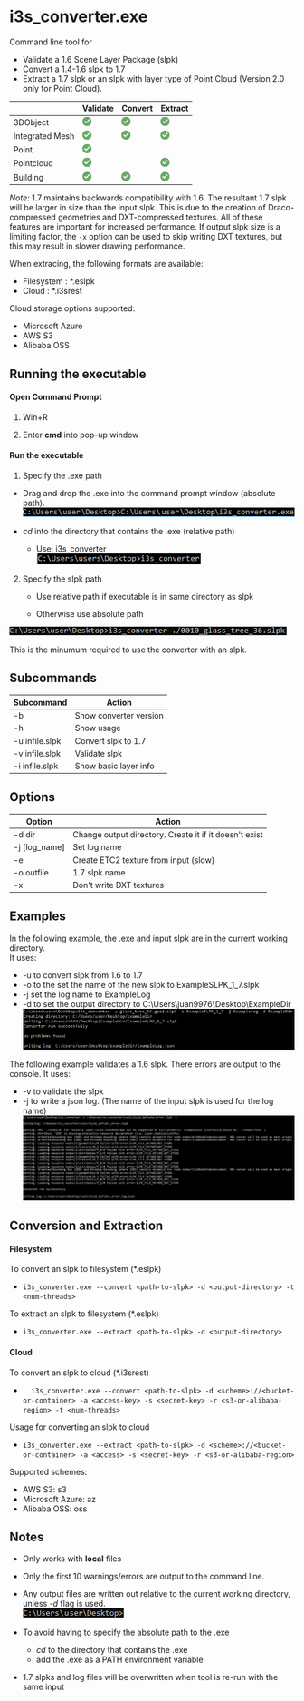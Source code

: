 # i3s_converter.exe

Command line tool for
- Validate a 1.6 Scene Layer Package (slpk)
- Convert a 1.4-1.6 slpk to 1.7
- Extract a 1.7 slpk or an slpk with layer type of Point Cloud (Version 2.0 only for Point Cloud).


|      &nbsp;     | Validate | Convert | Extract |
|-----------------|----------|---------|---------|
| 3DObject        |     <img alt="supported" src="readme_images/checkmark.png">    |    <img alt="supported" src="readme_images/checkmark.png">    | <img alt="supported" src="readme_images/checkmark.png"> |
| Integrated Mesh |     <img alt="supported" src="readme_images/checkmark.png">    |    <img alt="supported" src="readme_images/checkmark.png">    | <img alt="supported" src="readme_images/checkmark.png"> |
| Point           |     <img alt="supported" src="readme_images/checkmark.png">    |        |
| Pointcloud      |     <img alt="supported" src="readme_images/checkmark.png">    | &nbsp;  | <img alt="supported" src="readme_images/checkmark.png"> |
| Building        |     <img alt="supported" src="readme_images/checkmark.png">    |    <img alt="supported" src="readme_images/checkmark.png">    | <img alt="supported" src="readme_images/checkmark.png"> |

*Note:* 1.7 maintains backwards compatibility with 1.6. The resultant 1.7 slpk will be larger in size than the input slpk. This is due to the creation of Draco-compressed geometries and DXT-compressed textures.  All of these features are important for increased performance. If output slpk size is a limiting factor, the `-x` option can be used to skip writing DXT textures, but this may result in slower drawing performance.  

When extracing, the following formats are available:
- Filesystem : *.eslpk
- Cloud : *.i3srest

Cloud storage options supported:
- Microsoft Azure
- AWS S3
- Alibaba OSS

## Running the executable

#### Open Command Prompt

1. Win+R

2. Enter __cmd__ into pop-up window

#### Run the executable

1. Specify the .exe path

  - Drag and drop the .exe into the command prompt window (absolute path).  
    ![exe_abs_path](readme_images/exe_abs_path.PNG)

  - _cd_ into the directory that contains the .exe (relative path)
    - Use: i3s_converter  
    ![exe_cwd_path](readme_images/exe_cwd_path.PNG)

2. Specify the slpk path

    - Use relative path if executable is in same directory as slpk

    - Otherwise use absolute path

  ![min_required](readme_images/min_required_to_run.PNG)

  This is the minumum required to use the converter with an slpk.

## Subcommands

| Subcommand   | Action          |
|--------------|-----------------|
| -b           | Show converter version    |
| -h           | Show usage      |
| -u infile.slpk | Convert slpk to 1.7   |
| -v infile.slpk | Validate slpk |
| -i infile.slpk | Show basic layer info |

## Options

| Option         | Action                  |
|----------------|-------------------------|
| -d dir         | Change output directory. Create it if it doesn't exist|
| -j \[log_name] | Set log name    |
| -e             | Create ETC2 texture from input \(slow) |
| -o outfile   | 1.7 slpk name   |
| -x             | Don't write DXT textures |

## Examples
In the following example, the .exe and input slpk are in the current working directory.  
It uses:

- -u to convert slpk from 1.6 to 1.7
- -o to the set the name of the new slpk to ExampleSLPK_1_7.slpk
- -j set the log name to ExampleLog
- -d to set the output directory to C:\Users\juan9976\Desktop\ExampleDir
![No errors](readme_images/example.good.PNG)

The following example validates a 1.6 slpk. There errors are output to the console.
It uses:
- -v to validate the slpk
- -j to write a json log. (The name of the input slpk is used for the log name)  
![validation](readme_images/validate_example_errors.PNG)

## Conversion and Extraction
#### Filesystem
To convert an slpk to filesystem (*.eslpk)
- ```i3s_converter.exe --convert <path-to-slpk> -d <output-directory> -t <num-threads>```

To extract an slpk to filesystem (*.eslpk)
- ```i3s_converter.exe --extract <path-to-slpk> -d <output-directory>```

#### Cloud
To convert an slpk to cloud (*.i3srest)
 - ```  i3s_converter.exe --convert <path-to-slpk> -d <scheme>://<bucket-or-container> -a <access-key> -s <secret-key> -r <s3-or-alibaba-region> -t <num-threads>```

Usage for converting an slpk to cloud
- ```i3s_converter.exe --extract <path-to-slpk> -d <scheme>://<bucket-or-container> -a <access> -s <secret-key> -r <s3-or-alibaba-region>```

Supported schemes:
- AWS S3:          s3
- Microsoft Azure: az
- Alibaba OSS:     oss


## Notes

- Only works with __local__ files

- Only the first 10 warnings/errors are output to the command line.

- Any output files are written out relative to the current working directory, unless _-d_ flag is used.  
![Current Working Directory](readme_images/cwd.PNG)

- To avoid having to specify the absolute path to the .exe
  - _cd_ to the directory that contains the .exe
  - add the .exe as a PATH environment variable

- 1.7 slpks and log files will be overwritten when tool is re-run with the same input